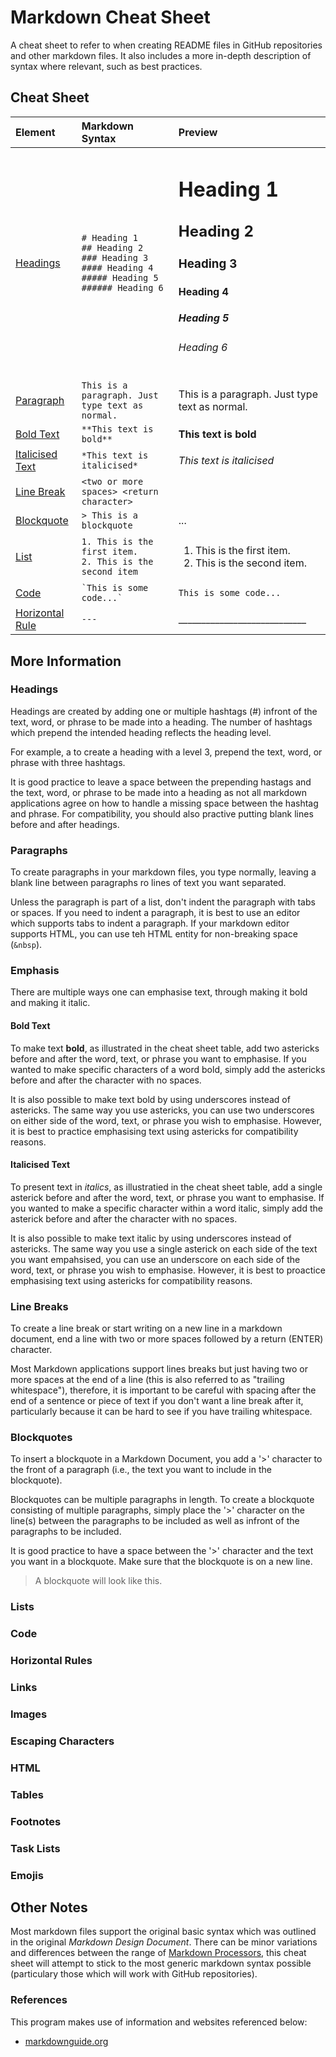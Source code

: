 # Markdown Cheat Sheet

A cheat sheet to refer to when creating README files in GitHub repositories and other markdown files. It also includes a more in-depth description of syntax where relevant, such as best practices. 

## Cheat Sheet

| Element  | Markdown Syntax | Preview |
| :------- | :-------------- | :------ |
| [Headings](#headings) | `# Heading 1` <br> `## Heading 2` <br> `### Heading 3` <br> `#### Heading 4` <br> `##### Heading 5` <br> `###### Heading 6` | <h1> Heading 1 </h1> <h2> Heading 2 </h2> <h3> Heading 3 </h3> <h4> Heading 4 </h4> <h5> Heading 5 </h5> <h6> Heading 6 </h6> |
| [Paragraph](#paragraphs) | `This is a paragraph. Just type text as normal.` | This is a paragraph. Just type text as normal. |
| [Bold Text](#bold-text) | `**This text is bold**` | **This text is bold** |
| [Italicised Text](#italicised-text) | `*This text is italicised*` | *This text is italicised* |
| [Line Break](#line-breaks) | `<two or more spaces> <return character>` | |
| [Blockquote](#blockquotes) | `> This is a blockquote` | ... |
| [List](#lists) | `1. This is the first item.` <br> `2. This is the second item` | <ol> <li>This is the first item.</li> <li>This is the second item.</li> </ol> |
| [Code](#code) | <code>\`This is some code...`</code> | `This is some code...` |
| [Horizontal Rule](#horizontal-rules) | `---` | ____________________________ |

## More Information

### Headings

Headings are created by adding one or multiple hashtags (#) infront of the text, word, or phrase to be made into a heading. The number of hashtags which prepend the intended heading reflects the heading level.

For example, a to create a heading with a level 3, prepend the text, word, or phrase with three hashtags.

It is good practice to leave a space between the prepending hastags and the text, word, or phrase to be made into a heading as not all markdown applications agree on how to handle a missing space between the hashtag and phrase. For compatibility, you should also practive putting blank lines before and after headings. 

### Paragraphs

To create paragraphs in your markdown files, you type normally, leaving a blank line between paragraphs ro lines of text you want separated. 

Unless the paragraph is part of a list, don't indent the paragraph with tabs or spaces. If you need to indent a paragraph, it is best to use an editor which supports tabs to indent a paragraph. If your markdown editor supports HTML, you can use teh HTML entity for non-breaking space (`&nbsp`).

### Emphasis

There are multiple ways one can emphasise text, through making it bold and making it italic. 

#### Bold Text

To make text **bold**, as illustrated in the cheat sheet table, add two astericks before and after the word, text, or phrase you want to emphasise. If you wanted to make specific characters of a word bold, simply add the astericks before and after the character with no spaces. 

It is also possible to make text bold by using underscores instead of astericks. The same way you use astericks, you can use two underscores on either side of the word, text, or phrase you wish to emphasise. However, it is best to practice emphasising text using astericks for compatibility reasons. 

#### Italicised Text

To present text in *italics*, as illustratied in the cheat sheet table, add a single asterick before and after the word, text, or phrase you want to emphasise. If you wanted to make a specific character within a word italic, simply add the asterick before and after the character with no spaces. 

It is also possible to make text italic by using underscores instead of astericks. The same way you use a single asterick on each side of the text you want empahsised, you can use an underscore on each side of the word, text, or phrase you wish to emphasise. However, it is best to proactice emphasising text using astericks for compatibility reasons. 

### Line Breaks

To create a line break or start writing on a new line in a markdown document, end a line with two or more spaces followed by a return (ENTER) character. 

Most Markdown applications support lines breaks but just having two or more spaces at the end of a line (this is also referred to as "trailing whitespace"), therefore, it is important to be careful with spacing after the end of a sentence or piece of text if you don't want a line break after it, particularly because it can be hard to see if you have trailing whitespace. 

### Blockquotes

To insert a blockquote in a Markdown Document, you add a '>' character to the front of a paragraph (i.e., the text you want to include in the blockquote). 

Blockquotes can be multiple paragraphs in length. To create a blockquote consisting of multiple paragraphs, simply place the '>' character on the line(s) between the paragraphs to be included as well as infront of the paragraphs to be included. 

It is good practice to have a space between the '>' character and the text you want in a blockquote. Make sure that the blockquote is on a new line. 

> A blockquote will look like this. 

### Lists

### Code

### Horizontal Rules

### Links

### Images

### Escaping Characters

### HTML

### Tables

### Footnotes

### Task Lists

### Emojis

## Other Notes
Most markdown files support the original basic syntax which was outlined in the original *Markdown Design Document*. There can be minor variations and differences between the range of [Markdown Processors](https://github.com/markdown/markdown.github.com/wiki/Implementations), this cheat sheet will attempt to stick to the most generic markdown syntax possible (particulary those which will work with GitHub repositories). 

### References
This program makes use of information and websites referenced below:
 - [markdownguide.org](https://www.markdownguide.org/)
